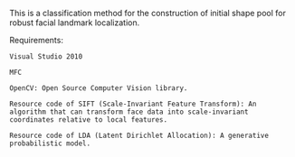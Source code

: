 This is a classification method for the construction of initial shape pool for robust facial landmark localization.

Requirements:

    Visual Studio 2010
  
    MFC
  
    OpenCV: Open Source Computer Vision library.
  
    Resource code of SIFT (Scale-Invariant Feature Transform): An algorithm that can transform face data into scale-invariant coordinates relative to local features.
  
    Resource code of LDA (Latent Dirichlet Allocation): A generative probabilistic model.


